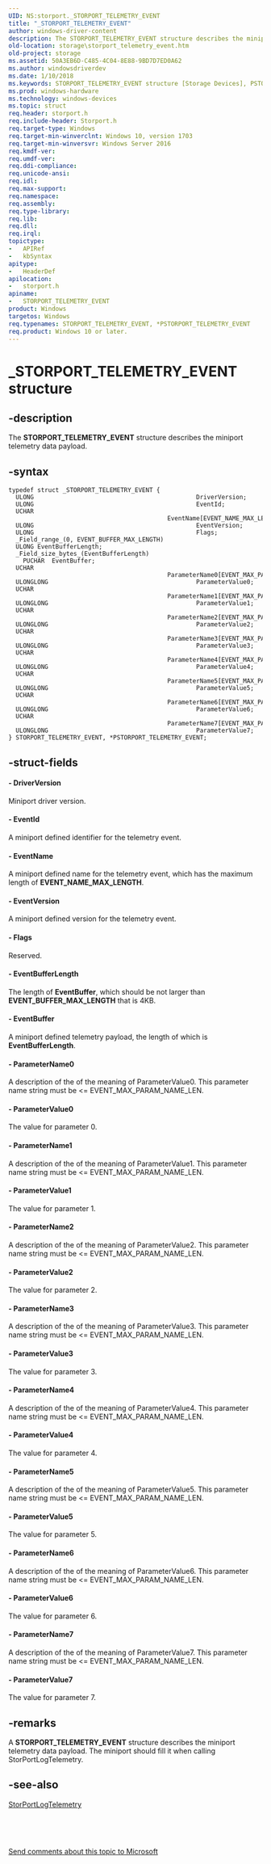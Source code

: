 ```yaml
---
UID: NS:storport._STORPORT_TELEMETRY_EVENT
title: "_STORPORT_TELEMETRY_EVENT"
author: windows-driver-content
description: The STORPORT_TELEMETRY_EVENT structure describes the miniport telemetry data payload.
old-location: storage\storport_telemetry_event.htm
old-project: storage
ms.assetid: 50A3EB6D-C485-4C04-8E88-9BD7D7ED0A62
ms.author: windowsdriverdev
ms.date: 1/10/2018
ms.keywords: STORPORT_TELEMETRY_EVENT structure [Storage Devices], PSTORPORT_TELEMETRY_EVENT, storport/STORPORT_TELEMETRY_EVENT, storage.storport_telemetry_event, PSTORPORT_TELEMETRY_EVENT structure pointer [Storage Devices], STORPORT_TELEMETRY_EVENT, storport/PSTORPORT_TELEMETRY_EVENT, *PSTORPORT_TELEMETRY_EVENT, _STORPORT_TELEMETRY_EVENT
ms.prod: windows-hardware
ms.technology: windows-devices
ms.topic: struct
req.header: storport.h
req.include-header: Storport.h
req.target-type: Windows
req.target-min-winverclnt: Windows 10, version 1703
req.target-min-winversvr: Windows Server 2016
req.kmdf-ver: 
req.umdf-ver: 
req.ddi-compliance: 
req.unicode-ansi: 
req.idl: 
req.max-support: 
req.namespace: 
req.assembly: 
req.type-library: 
req.lib: 
req.dll: 
req.irql: 
topictype:
-	APIRef
-	kbSyntax
apitype:
-	HeaderDef
apilocation:
-	storport.h
apiname:
-	STORPORT_TELEMETRY_EVENT
product: Windows
targetos: Windows
req.typenames: STORPORT_TELEMETRY_EVENT, *PSTORPORT_TELEMETRY_EVENT
req.product: Windows 10 or later.
---
```


# _STORPORT_TELEMETRY_EVENT structure


## -description


The <b>STORPORT_TELEMETRY_EVENT</b> structure describes the miniport telemetry data payload.


## -syntax


````
typedef struct _STORPORT_TELEMETRY_EVENT {
  ULONG                                             DriverVersion;
  ULONG                                             EventId;
  UCHAR                                             EventName[EVENT_NAME_MAX_LENGTH];
  ULONG                                             EventVersion;
  ULONG                                             Flags;
  _Field_range_(0, EVENT_BUFFER_MAX_LENGTH)
  ULONG EventBufferLength;
  _Field_size_bytes_(EventBufferLength)
    PUCHAR  EventBuffer;
  UCHAR                                             ParameterName0[EVENT_MAX_PARAM_NAME_LEN];
  ULONGLONG                                         ParameterValue0;
  UCHAR                                             ParameterName1[EVENT_MAX_PARAM_NAME_LEN];
  ULONGLONG                                         ParameterValue1;
  UCHAR                                             ParameterName2[EVENT_MAX_PARAM_NAME_LEN];
  ULONGLONG                                         ParameterValue2;
  UCHAR                                             ParameterName3[EVENT_MAX_PARAM_NAME_LEN];
  ULONGLONG                                         ParameterValue3;
  UCHAR                                             ParameterName4[EVENT_MAX_PARAM_NAME_LEN];
  ULONGLONG                                         ParameterValue4;
  UCHAR                                             ParameterName5[EVENT_MAX_PARAM_NAME_LEN];
  ULONGLONG                                         ParameterValue5;
  UCHAR                                             ParameterName6[EVENT_MAX_PARAM_NAME_LEN];
  ULONGLONG                                         ParameterValue6;
  UCHAR                                             ParameterName7[EVENT_MAX_PARAM_NAME_LEN];
  ULONGLONG                                         ParameterValue7;
} STORPORT_TELEMETRY_EVENT, *PSTORPORT_TELEMETRY_EVENT;
````


## -struct-fields




#### - DriverVersion

Miniport driver version.


#### - EventId

A miniport defined identifier for the telemetry event.


#### - EventName

A miniport defined name for the telemetry event, which has the maximum length of <b>EVENT_NAME_MAX_LENGTH</b>.


#### - EventVersion

A miniport defined version for the telemetry event.


#### - Flags

Reserved.


#### - EventBufferLength

The length of <b>EventBuffer</b>, which should be not larger than <b>EVENT_BUFFER_MAX_LENGTH</b> that is 4KB.


#### - EventBuffer

A miniport defined telemetry payload, the length of which is <b>EventBufferLength</b>.


#### - ParameterName0

A description of the of the meaning of ParameterValue0. This parameter name string must be &lt;= EVENT_MAX_PARAM_NAME_LEN.


#### - ParameterValue0

The value for parameter 0.


#### - ParameterName1

A description of the of the meaning of ParameterValue1. This parameter name string must be &lt;= EVENT_MAX_PARAM_NAME_LEN.


#### - ParameterValue1

The value for parameter 1.


#### - ParameterName2

A description of the of the meaning of ParameterValue2. This parameter name string must be &lt;= EVENT_MAX_PARAM_NAME_LEN.


#### - ParameterValue2

The value for parameter 2.


#### - ParameterName3

A description of the of the meaning of ParameterValue3. This parameter name string must be &lt;= EVENT_MAX_PARAM_NAME_LEN.


#### - ParameterValue3

The value for parameter 3.


#### - ParameterName4

A description of the of the meaning of ParameterValue4. This parameter name string must be &lt;= EVENT_MAX_PARAM_NAME_LEN.


#### - ParameterValue4

The value for parameter 4.


#### - ParameterName5

A description of the of the meaning of ParameterValue5. This parameter name string must be &lt;= EVENT_MAX_PARAM_NAME_LEN.


#### - ParameterValue5

The value for parameter 5.


#### - ParameterName6

A description of the of the meaning of ParameterValue6. This parameter name string must be &lt;= EVENT_MAX_PARAM_NAME_LEN.


#### - ParameterValue6

The value for parameter 6.


#### - ParameterName7

A description of the of the meaning of ParameterValue7. This parameter name string must be &lt;= EVENT_MAX_PARAM_NAME_LEN.


#### - ParameterValue7

The value for parameter 7.


## -remarks


A <b>STORPORT_TELEMETRY_EVENT</b> structure describes the miniport telemetry data payload. The miniport should fill it when calling StorPortLogTelemetry.



## -see-also

<a href="..\storport\nf-storport-storportlogtelemetry.md">StorPortLogTelemetry</a>

 

 

<a href="mailto:wsddocfb@microsoft.com?subject=Documentation%20feedback [storage\storage]:%20STORPORT_TELEMETRY_EVENT structure%20 RELEASE:%20(1/10/2018)&amp;body=%0A%0APRIVACY STATEMENT%0A%0AWe use your feedback to improve the documentation. We don't use your email address for any other purpose, and we'll remove your email address from our system after the issue that you're reporting is fixed. While we're working to fix this issue, we might send you an email message to ask for more info. Later, we might also send you an email message to let you know that we've addressed your feedback.%0A%0AFor more info about Microsoft's privacy policy, see http://privacy.microsoft.com/en-us/default.aspx." title="Send comments about this topic to Microsoft">Send comments about this topic to Microsoft</a>

